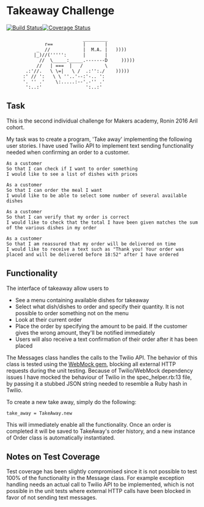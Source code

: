 Takeaway Challenge
==================

[![Build Status](https://travis-ci.org/festinalent3/takeaway-challenge.svg?branch=master)](https://travis-ci.org/festinalent3/takeaway-challenge)[![Coverage Status](https://coveralls.io/repos/github/festinalent3/takeaway-challenge/badge.svg?branch=master)](https://coveralls.io/github/festinalent3/takeaway-challenge?branch=master)



```
                            _________
              r==           |       |
           _  //            |  M.A. |   ))))
          |_)//(''''':      |       |
            //  \_____:_____.-------D     )))))
           //   | ===  |   /        \
       .:'//.   \ \=|   \ /  .:'':./    )))))
      :' // ':   \ \ ''..'--:'-.. ':
      '. '' .'    \:.....:--'.-'' .'
       ':..:'                ':..:'

 ```


Task
-----

This is the second individual challenge for Makers academy, Ronin 2016 Aril cohort.

My task was to create a program, 'Take away' implementing the following user stories. I have used Twilio
API to implement text sending functionality needed when confirming an order to a customer.

```
As a customer
So that I can check if I want to order something
I would like to see a list of dishes with prices

As a customer
So that I can order the meal I want
I would like to be able to select some number of several available dishes

As a customer
So that I can verify that my order is correct
I would like to check that the total I have been given matches the sum of the various dishes in my order

As a customer
So that I am reassured that my order will be delivered on time
I would like to receive a text such as "Thank you! Your order was placed and will be delivered before 18:52" after I have ordered
```

Functionality
-------------

The interface of takeaway allow users to
* See a menu containing available dishes for takeaway
* Select what dish/dishes to order and specify their quantity. It is not possible to order something not on the menu
* Look at their current order
* Place the order by specifying the amount to be paid. If the customer gives the wrong amount, they'll be notified immediately
* Users will also receive a text confirmation of their order after it has been placed

The Messages class handles the calls to the Twilio API. The behavior of this class is tested using the [WebMock gem](https://github.com/bblimke/webmock), blocking all external HTTP requests during the unit testing. Because of Twilio/WebMock dependency issues I have mocked the behaviour of Twilio in the spec_helper.rb:13 file, by passing it a stubbed JSON string needed to resemble a Ruby hash in Twilio.

To create a new take away, simply do the following:

```
take_away = TakeAway.new
```

This will immediately enable all the functionality. Once an order is completed it will be saved to TakeAway's order history, and a new instance of Order class is automatically instantiated.

Notes on Test Coverage
------------------
Test coverage has been slightly compromised since it is not possible to test 100% of the functionality in the Message class. For example exception handling needs an actual call to Twilio API to be implemented, which is not possible in the unit tests where external HTTP calls have been blocked in favor of not sending text messages.
